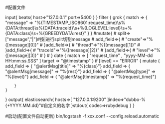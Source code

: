 #配置文件

input{
  beats{
    host=>"127.0.0.1"
    port=>5400
  }
}
filter {
    grok {
        match => {
            "message" => "%{TIMESTAMP_ISO8601:request_time}\s%{DATA:thread}\s%{DATA:traceId}\s+%{LOGLEVEL:level}\s+%{DATA:class}\s+%{GREEDYDATA:rest}"
        }
    }
    #mutate{
    #    split=>["message","|"]#按|进行split切割message
    #    add_field=>{
    #      "create"=>"%{[message][0]}"
    #    }add_field=>{
    #      "thread"=>"%{[message][1]}"
    #    }add_field=>{
    #      "traceId"=>"%{[message][2]}"
    #    }add_field=>{
    #      "level"=>"%{[message][3]}"
    #    }
    #  }
    date {
        match => [ "request_time" , "yyyy-MM-dd HH:mm:ss.SSS" ]
        target => "@timestamp"
    }
    if [level] == "ERROR" {
        mutate {
            add_field => { "@alertMsg[title]" => "%{class}"}
            add_field => { "@alertMsg[message]" => "%{rest}"}
            add_field => { "@alertMsg[type]" => "%{level}"}
            add_field => { "@alertMsg[timestamp]" => "%{request_time}"}

        }
    }
}
output{
  elasticsearch{
    hosts=>[
      "127.0.0.1:9200"
    ]index=>"dubbo-%{+YYYY.MM.dd}"#自定义的名字
  }stdout{
    codec=>rubydebug
  }
}


#启动(配置文件自动更新)
bin/logstash -f xxx.conf --config.reload.automatic

